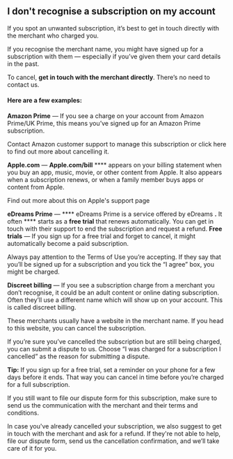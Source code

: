 ## I don't recognise a subscription on my account  
If you spot an unwanted subscription, it’s best to get in touch directly with the merchant who charged you.

If you recognise the merchant name, you might have signed up for a subscription with them — especially if you’ve given them your card details in the past. 

To cancel, **get in touch with the merchant directly**. There’s no need to contact us. 

#### Here are a few examples:

**Amazon Prime** — If you see a charge on your account from Amazon Prime/UK Prime, this means you’ve signed up for an Amazon Prime subscription.

Contact Amazon customer support to manage this subscription or click here to find out more about cancelling it.

 **Apple.com** — **Apple.com/bill** **** appears on your billing statement when you buy an app, music, movie, or other content from Apple. It also appears when a subscription renews, or when a family member buys apps or content from Apple. 

Find out more about this on Apple's support page

 **eDreams Prime** — **** eDreams Prime is a service offered by eDreams **.** It often **** starts as a **free trial** that renews automatically. You can get in touch with their support to end the subscription and request a refund. **Free trials** — If you sign up for a free trial and forget to cancel, it might automatically become a paid subscription.

Always pay attention to the Terms of Use you’re accepting. If they say that you’ll be signed up for a subscription and you tick the “I agree” box, you might be charged.

 **Discreet billing** — If you see a subscription charge from a merchant you don’t recognise, it could be an adult content or online dating subscription. Often they’ll use a different name which will show up on your account. This is called discreet billing.

These merchants usually have a website in the merchant name. If you head to this website, you can cancel the subscription.

If you’re sure you’ve cancelled the subscription but are still being charged, you can submit a dispute to us. Choose “I was charged for a subscription I cancelled” as the reason for submitting a dispute.

 **Tip:** If you sign up for a free trial, set a reminder on your phone for a few days before it ends. That way you can cancel in time before you’re charged for a full subscription.

If you still want to file our dispute form for this subscription, make sure to send us the communication with the merchant and their terms and conditions.

In case you've already cancelled your subscription, we also suggest to get in touch with the merchant and ask for a refund. If they're not able to help, file our dispute form, send us the cancellation confirmation, and we’ll take care of it for you.